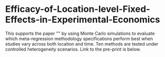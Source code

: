 # Efficacy-of-Location-level-Fixed-Effects-in-Experimental-Economics
This supports the paper "" by using Monte Carlo simulations to evaluate which meta-regression methodology specifications perform best when studies vary across both location and time. Ten methods are tested under controlled heterogeneity scenarios. Link to the pre-print is below.

